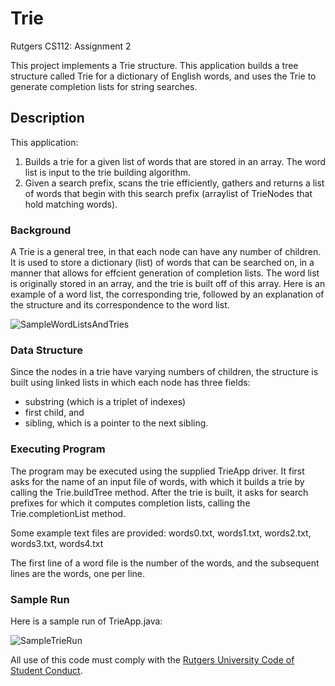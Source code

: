 # Trie
Rutgers CS112: Assignment 2

This project implements a Trie structure. This application builds a tree structure called Trie for a dictionary of English words, and uses the Trie to generate completion lists for string searches. 

## Description

This application:
  1. Builds a trie for a given list of words that are stored in an array. The word list is input to the trie building algorithm.
  2. Given a search prefix, scans the trie efficiently, gathers and returns a list of words that begin with this search prefix (arraylist of TrieNodes that hold matching words).
  
### Background

  A Trie is a general tree, in that each node can have any number of children. It is used to store a dictionary (list) of words that can be searched on, in a manner that allows for effcient generation of completion lists.
  The word list is originally stored in an array, and the trie is built off of this array. Here is an example of a word list, the corresponding trie, followed by an explanation of the structure and its correspondence to the word list.

  ![SampleWordListsAndTries](https://user-images.githubusercontent.com/71520010/155866847-e2bd8b28-5e1a-48dd-948f-2303fc6bf91f.png)

  ### Data Structure
  
  Since the nodes in a trie have varying numbers of children, the structure is built using linked lists in which each node has three fields:
  - substring (which is a triplet of indexes)
  - first child, and
  - sibling, which is a pointer to the next sibling.

### Executing Program

The program may be executed using the supplied TrieApp driver. It first asks for the name of an input file of words, with which it builds a trie by calling the Trie.buildTree
method. After the trie is built, it asks for search prefixes for which it computes completion lists, calling the Trie.completionList method.

Some example text files are provided: words0.txt, words1.txt, words2.txt, words3.txt, words4.txt 

The first line of a word file is the number of the words, and the subsequent lines are the words, one per line.

### Sample Run

Here is a sample run of TrieApp.java:

![SampleTrieRun](https://user-images.githubusercontent.com/71520010/155867259-d7f42b61-c8df-42f0-a685-8861c8fb9350.PNG)


All use of this code must comply with the [Rutgers University Code of Student Conduct](http://eden.rutgers.edu/%7Epmj34/media/AcademicIntegrity.pdf).
